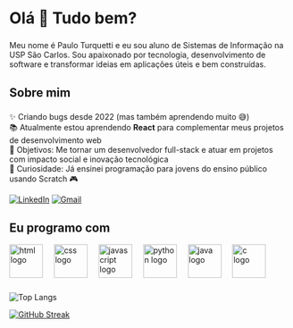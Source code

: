 <h1 align="left">Olá 👋 Tudo bem?</h1>

###

<p align="left">Meu nome é Paulo Turquetti e eu sou aluno de Sistemas de Informação na USP São Carlos. Sou apaixonado por tecnologia, desenvolvimento de software e transformar ideias em aplicações úteis e bem construídas.</p>

###

<h2 align="left">Sobre mim</h2>

###

<p align="left">
✨ Criando bugs desde 2022 (mas também aprendendo muito 😅)<br>
📚 Atualmente estou aprendendo <strong>React</strong> para complementar meus projetos de desenvolvimento web<br>
🎯 Objetivos: Me tornar um desenvolvedor full-stack e atuar em projetos com impacto social e inovação tecnológica<br>
🎲 Curiosidade: Já ensinei programação para jovens do ensino público usando Scratch 🎮
</p>

[![LinkedIn](https://img.shields.io/badge/LinkedIn-0077B5?style=for-the-badge&logo=linkedin&logoColor=white)](https://www.linkedin.com/in/pauloturquetti)
[![Gmail](https://img.shields.io/badge/email-D14836?style=for-the-badge&logo=gmail&logoColor=white)](mailto:pauloturquetti29@gmail.com)

<h2 align="left">Eu programo com</h2>
<div align="left">
  <img src="https://skillicons.dev/icons?i=html" height="60" alt="html logo"  />
  <img width="12" />
  <img src="https://skillicons.dev/icons?i=css" height="60" alt="css logo"  />
  <img width="12" />
  <img src="https://skillicons.dev/icons?i=js" height="60" alt="javascript logo"  />
  <img width="12" />
  <img src="https://skillicons.dev/icons?i=py" height="60" alt="python logo"  />
  <img width="12" />
  <img src="https://skillicons.dev/icons?i=java" height="60" alt="java logo"  />
  <img width="12" />
  <img src="https://skillicons.dev/icons?i=c" height="60" alt="c logo"  />
</div>

###

![Top Langs](https://github-readme-stats.vercel.app/api/top-langs/?username=PTurquetti&hide=ASP.net,ShaderLab&exclude_repo=Psel_FoG&layout=compact)

[![GitHub Streak](https://streak-stats.demolab.com/?user=PTurquetti&theme=tokyonight)](https://github.com/PTurquetti)



